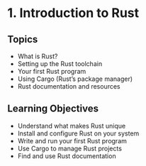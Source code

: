 # 1. Introduction to Rust

## Topics
- What is Rust?
- Setting up the Rust toolchain
- Your first Rust program
- Using Cargo (Rust’s package manager)
- Rust documentation and resources

## Learning Objectives
- Understand what makes Rust unique
- Install and configure Rust on your system
- Write and run your first Rust program
- Use Cargo to manage Rust projects
- Find and use Rust documentation